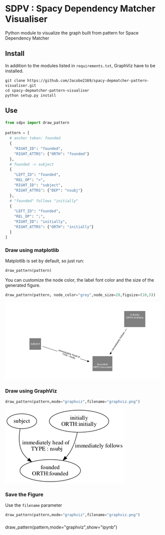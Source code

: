 # SDPV : Spacy Dependency Matcher Visualiser

Python module to visualize the graph built from pattern for Space Dependency Matcher


## Install

In addition to the modules listed in `requirements.txt`, GraphViz have to be installed.

```shell
git clone https://github.com/Jacobe2169/spacy-depmatcher-pattern-visualiser.git
cd spacy-depmatcher-pattern-visualiser
python setup.py install
```

## Use

```python
from sdpv import draw_pattern

pattern = [
  # anchor token: founded
  {
    "RIGHT_ID": "founded",
    "RIGHT_ATTRS": {"ORTH": "founded"}
  },
  # founded -> subject
  {
    "LEFT_ID": "founded",
    "REL_OP": ">",
    "RIGHT_ID": "subject",
    "RIGHT_ATTRS": {"DEP": "nsubj"}
  },
  # "founded" follows "initially"
  {
    "LEFT_ID": "founded",
    "REL_OP": ";",
    "RIGHT_ID": "initially",
    "RIGHT_ATTRS": {"ORTH": "initially"}
  }
]
```

### Draw using matplotlib

Matplotlib is set by default, so just run:

```python
draw_pattern(pattern)
```

You can customize the node color, the label font color and the size of the generated figure.

```python
draw_pattern(pattern, node_color="grey",node_size=20,figsize=(10,5))
```

![image](./examples/matplotlib.png)

### Draw using GraphViz

```python
draw_pattern(pattern,mode="graphviz",filename="graphviz.png")
```

![image](./examples/graphviz.png)

### Save the Figure

Use the `filename` parameter 
```python
draw_pattern(pattern,mode="graphviz",filename="graphviz.png")
```



### 
draw_pattern(pattern,mode="graphviz",show="ipynb")